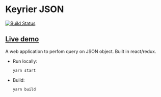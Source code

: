 # Keyrier JSON

[![Build Status](https://travis-ci.org/magoo-magoo/keyrier-json.svg?branch=master)](https://travis-ci.org/magoo-magoo/keyrier-json)


## [Live demo](https://magoo-magoo.github.io/keyrier-json)

A web application to perfom query on JSON object. Built in react/redux.


* Run locally:
    ``` bash
    yarn start
    ```
* Build:
    ``` bash
    yarn build
    ```
